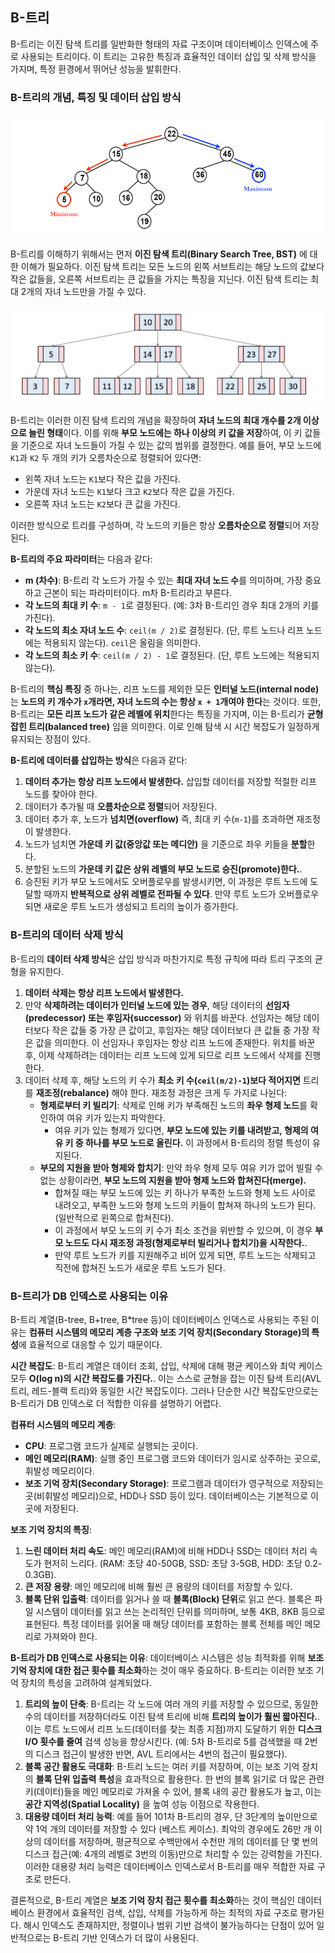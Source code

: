 ## B-트리

B-트리는 이진 탐색 트리를 일반화한 형태의 자료 구조이며 데이터베이스 인덱스에 주로 사용되는 트리이다. 이 트리는 고유한 특징과 효율적인 데이터 삽입 및 삭제 방식을 가지며, 특정 환경에서 뛰어난 성능을 발휘한다.

### B-트리의 개념, 특징 및 데이터 삽입 방식

![alt text](image-1.png)

B-트리를 이해하기 위해서는 먼저 **이진 탐색 트리(Binary Search Tree, BST)** 에 대한 이해가 필요하다. 이진 탐색 트리는 모든 노드의 왼쪽 서브트리는 해당 노드의 값보다 작은 값들을, 오른쪽 서브트리는 큰 값들을 가지는 특징을 지닌다. 이진 탐색 트리는 최대 2개의 자녀 노드만을 가질 수 있다.

![alt text](image.png)

B-트리는 이러한 이진 탐색 트리의 개념을 확장하여 **자녀 노드의 최대 개수를 2개 이상으로 늘린 형태**이다. 이를 위해 **부모 노드에는 하나 이상의 키 값을 저장**하여, 이 키 값들을 기준으로 자녀 노드들이 가질 수 있는 값의 범위를 결정한다. 예를 들어, 부모 노드에 `K1`과 `K2` 두 개의 키가 오름차순으로 정렬되어 있다면:

- 왼쪽 자녀 노드는 `K1`보다 작은 값을 가진다.
- 가운데 자녀 노드는 `K1`보다 크고 `K2`보다 작은 값을 가진다.
- 오른쪽 자녀 노드는 `K2`보다 큰 값을 가진다.

이러한 방식으로 트리를 구성하며, 각 노드의 키들은 항상 **오름차순으로 정렬**되어 저장된다.

**B-트리의 주요 파라미터**는 다음과 같다:

- **m (차수)**: B-트리 각 노드가 가질 수 있는 **최대 자녀 노드 수**를 의미하며, 가장 중요하고 근본이 되는 파라미터이다. m차 B-트리라고 부른다.
- **각 노드의 최대 키 수**: `m - 1`로 결정된다. (예: 3차 B-트리인 경우 최대 2개의 키를 가진다).
- **각 노드의 최소 자녀 노드 수**: `ceil(m / 2)`로 결정된다. (단, 루트 노드나 리프 노드에는 적용되지 않는다). `ceil`은 올림을 의미한다.
- **각 노드의 최소 키 수**: `ceil(m / 2) - 1`로 결정된다. (단, 루트 노드에는 적용되지 않는다).

B-트리의 **핵심 특징** 중 하나는, 리프 노드를 제외한 모든 **인터널 노드(internal node)** 는 **노드의 키 개수가 `x`개라면, 자녀 노드의 수는 항상 `x + 1`개여야 한다**는 것이다. 또한, B-트리는 **모든 리프 노드가 같은 레벨에 위치**한다는 특징을 가지며, 이는 B-트리가 **균형 잡힌 트리(balanced tree)** 임을 의미한다. 이로 인해 탐색 시 시간 복잡도가 일정하게 유지되는 장점이 있다.

**B-트리에 데이터를 삽입하는 방식**은 다음과 같다:

1.  **데이터 추가는 항상 리프 노드에서 발생한다.** 삽입할 데이터를 저장할 적절한 리프 노드를 찾아야 한다.
2.  데이터가 추가될 때 **오름차순으로 정렬**되어 저장된다.
3.  데이터 추가 후, 노드가 **넘치면(overflow)** 즉, 최대 키 수(`m-1`)를 초과하면 재조정이 발생한다.
4.  노드가 넘치면 **가운데 키 값(중앙값 또는 메디안)** 을 기준으로 좌우 키들을 **분할**한다.
5.  분할된 노드의 **가운데 키 값은 상위 레벨의 부모 노드로 승진(promote)한다.**.
6.  승진된 키가 부모 노드에서도 오버플로우를 발생시키면, 이 과정은 루트 노드에 도달할 때까지 **반복적으로 상위 레벨로 전파될 수 있다**. 만약 루트 노드가 오버플로우되면 새로운 루트 노드가 생성되고 트리의 높이가 증가한다.

### B-트리의 데이터 삭제 방식

B-트리의 **데이터 삭제 방식**은 삽입 방식과 마찬가지로 특정 규칙에 따라 트리 구조의 균형을 유지한다.

1.  **데이터 삭제는 항상 리프 노드에서 발생한다.**
2.  만약 **삭제하려는 데이터가 인터널 노드에 있는 경우**, 해당 데이터의 **선임자(predecessor) 또는 후임자(successor)** 와 위치를 바꾼다. 선임자는 해당 데이터보다 작은 값들 중 가장 큰 값이고, 후임자는 해당 데이터보다 큰 값들 중 가장 작은 값을 의미한다. 이 선임자나 후임자는 항상 리프 노드에 존재한다. 위치를 바꾼 후, 이제 삭제하려는 데이터는 리프 노드에 있게 되므로 리프 노드에서 삭제를 진행한다.
3.  데이터 삭제 후, 해당 노드의 키 수가 **최소 키 수(`ceil(m/2)-1`)보다 적어지면** 트리를 **재조정(rebalance)** 해야 한다. 재조정 과정은 크게 두 가지로 나뉜다:
    - **형제로부터 키 빌리기**: 삭제로 인해 키가 부족해진 노드의 **좌우 형제 노드**를 확인하여 여유 키가 있는지 파악한다.
      - 여유 키가 있는 형제가 있다면, **부모 노드에 있는 키를 내려받고, 형제의 여유 키 중 하나를 부모 노드로 올린다.** 이 과정에서 B-트리의 정렬 특성이 유지된다.
    - **부모의 지원을 받아 형제와 합치기**: 만약 좌우 형제 모두 여유 키가 없어 빌릴 수 없는 상황이라면, **부모 노드의 지원을 받아 형제 노드와 합쳐진다(merge).**
      - 합쳐질 때는 부모 노드에 있는 키 하나가 부족한 노드와 형제 노드 사이로 내려오고, 부족한 노드와 형제 노드의 키들이 합쳐져 하나의 노드가 된다. (일반적으로 왼쪽으로 합쳐진다).
      - 이 과정에서 부모 노드의 키 수가 최소 조건을 위반할 수 있으며, 이 경우 **부모 노드도 다시 재조정 과정(형제로부터 빌리거나 합치기)을 시작한다.**.
      - 만약 루트 노드가 키를 지원해주고 비어 있게 되면, 루트 노드는 삭제되고 직전에 합쳐진 노드가 새로운 루트 노드가 된다.

### B-트리가 DB 인덱스로 사용되는 이유

B-트리 계열(B-tree, B+tree, B\*tree 등)이 데이터베이스 인덱스로 사용되는 주된 이유는 **컴퓨터 시스템의 메모리 계층 구조와 보조 기억 장치(Secondary Storage)의 특성**에 효율적으로 대응할 수 있기 때문이다.

**시간 복잡도**: B-트리 계열은 데이터 조회, 삽입, 삭제에 대해 평균 케이스와 최악 케이스 모두 **O(log n)의 시간 복잡도를 가진다.**. 이는 스스로 균형을 잡는 이진 탐색 트리(AVL 트리, 레드-블랙 트리)와 동일한 시간 복잡도이다. 그러나 단순한 시간 복잡도만으로는 B-트리가 DB 인덱스로 더 적합한 이유를 설명하기 어렵다.

**컴퓨터 시스템의 메모리 계층**:

- **CPU**: 프로그램 코드가 실제로 실행되는 곳이다.
- **메인 메모리(RAM)**: 실행 중인 프로그램 코드와 데이터가 임시로 상주하는 곳으로, 휘발성 메모리이다.
- **보조 기억 장치(Secondary Storage)**: 프로그램과 데이터가 영구적으로 저장되는 곳(비휘발성 메모리)으로, HDD나 SSD 등이 있다. 데이터베이스는 기본적으로 이곳에 저장된다.

**보조 기억 장치의 특징**:

1.  **느린 데이터 처리 속도**: 메인 메모리(RAM)에 비해 HDD나 SSD는 데이터 처리 속도가 현저히 느리다. (RAM: 초당 40-50GB, SSD: 초당 3-5GB, HDD: 초당 0.2-0.3GB).
2.  **큰 저장 용량**: 메인 메모리에 비해 훨씬 큰 용량의 데이터를 저장할 수 있다.
3.  **블록 단위 입출력**: 데이터를 읽거나 쓸 때 **블록(Block) 단위**로 읽고 쓴다. 블록은 파일 시스템이 데이터를 읽고 쓰는 논리적인 단위를 의미하며, 보통 4KB, 8KB 등으로 표현된다. 특정 데이터를 읽어올 때 해당 데이터를 포함하는 블록 전체를 메인 메모리로 가져와야 한다.

**B-트리가 DB 인덱스로 사용되는 이유**:
데이터베이스 시스템은 성능 최적화를 위해 **보조 기억 장치에 대한 접근 횟수를 최소화**하는 것이 매우 중요하다. B-트리는 이러한 보조 기억 장치의 특성을 고려하여 설계되었다.

1.  **트리의 높이 단축**: B-트리는 각 노드에 여러 개의 키를 저장할 수 있으므로, 동일한 수의 데이터를 저장하더라도 이진 탐색 트리에 비해 **트리의 높이가 훨씬 짧아진다.**. 이는 루트 노드에서 리프 노드(데이터를 찾는 최종 지점)까지 도달하기 위한 **디스크 I/O 횟수를 줄여** 검색 성능을 향상시킨다. (예: 5차 B-트리로 5를 검색했을 때 2번의 디스크 접근이 발생한 반면, AVL 트리에서는 4번의 접근이 필요했다).
2.  **블록 공간 활용도 극대화**: B-트리 노드는 여러 키를 저장하며, 이는 보조 기억 장치의 **블록 단위 입출력 특성**을 효과적으로 활용한다. 한 번의 블록 읽기로 더 많은 관련 키(데이터)들을 메인 메모리로 가져올 수 있어, 블록 내의 공간 활용도가 높고, 이는 **공간 지역성(Spatial Locality)** 을 높여 성능 이점으로 작용한다.
3.  **대용량 데이터 처리 능력**: 예를 들어 101차 B-트리의 경우, 단 3단계의 높이만으로 약 1억 개의 데이터를 저장할 수 있다 (베스트 케이스). 최악의 경우에도 26만 개 이상의 데이터를 저장하며, 평균적으로 수백만에서 수천만 개의 데이터를 단 몇 번의 디스크 접근(예: 4개의 레벨로 3번의 이동)만으로 처리할 수 있는 강력함을 가진다. 이러한 대용량 처리 능력은 데이터베이스 인덱스로서 B-트리를 매우 적합한 자료 구조로 만든다.

결론적으로, B-트리 계열은 **보조 기억 장치 접근 횟수를 최소화**하는 것이 핵심인 데이터베이스 환경에서 효율적인 검색, 삽입, 삭제를 가능하게 하는 최적의 자료 구조로 평가된다. 해시 인덱스도 존재하지만, 정렬이나 범위 기반 검색이 불가능하다는 단점이 있어 일반적으로는 B-트리 기반 인덱스가 더 많이 사용된다.
